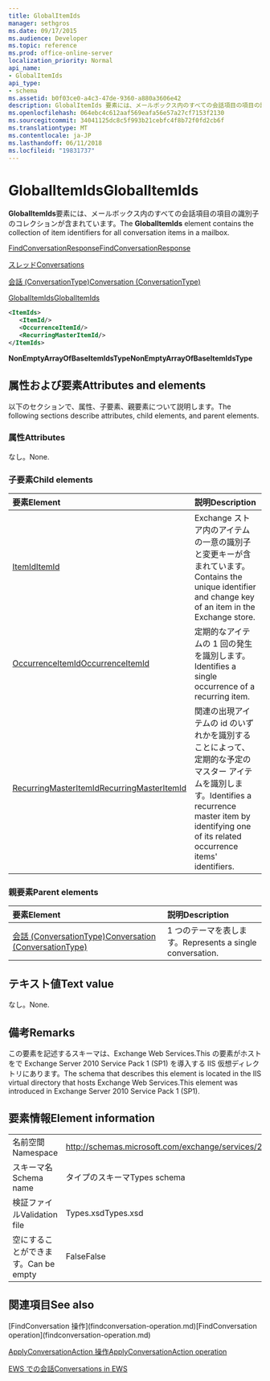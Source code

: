 ```yaml
---
title: GlobalItemIds
manager: sethgros
ms.date: 09/17/2015
ms.audience: Developer
ms.topic: reference
ms.prod: office-online-server
localization_priority: Normal
api_name:
- GlobalItemIds
api_type:
- schema
ms.assetid: b0f03ce0-a4c3-47de-9360-a880a3606e42
description: GlobalItemIds 要素には、メールボックス内のすべての会話項目の項目の識別子のコレクションが含まれています。
ms.openlocfilehash: 064ebc4c612aaf569eafa56e57a27cf7153f2130
ms.sourcegitcommit: 34041125dc8c5f993b21cebfc4f8b72f0fd2cb6f
ms.translationtype: MT
ms.contentlocale: ja-JP
ms.lasthandoff: 06/11/2018
ms.locfileid: "19831737"
---
```

# <a name="globalitemids"></a><span data-ttu-id="4a786-103">GlobalItemIds</span><span class="sxs-lookup"><span data-stu-id="4a786-103">GlobalItemIds</span></span>

<span data-ttu-id="4a786-104">**GlobalItemIds**要素には、メールボックス内のすべての会話項目の項目の識別子のコレクションが含まれています。</span><span class="sxs-lookup"><span data-stu-id="4a786-104">The **GlobalItemIds** element contains the collection of item identifiers for all conversation items in a mailbox.</span></span> 
  
[<span data-ttu-id="4a786-105">FindConversationResponse</span><span class="sxs-lookup"><span data-stu-id="4a786-105">FindConversationResponse</span></span>](findconversationresponse.md)
  
[<span data-ttu-id="4a786-106">スレッド</span><span class="sxs-lookup"><span data-stu-id="4a786-106">Conversations</span></span>](conversations-ex15websvcsotherref.md)
  
[<span data-ttu-id="4a786-107">会話 (ConversationType)</span><span class="sxs-lookup"><span data-stu-id="4a786-107">Conversation (ConversationType)</span></span>](conversation-conversationtype.md)
  
[<span data-ttu-id="4a786-108">GlobalItemIds</span><span class="sxs-lookup"><span data-stu-id="4a786-108">GlobalItemIds</span></span>](globalitemids.md)
  
```XML
<ItemIds>
   <ItemId/>
   <OccurrenceItemId/>
   <RecurringMasterItemId/>
</ItemIds>
```

 <span data-ttu-id="4a786-109">**NonEmptyArrayOfBaseItemIdsType**</span><span class="sxs-lookup"><span data-stu-id="4a786-109">**NonEmptyArrayOfBaseItemIdsType**</span></span>
## <a name="attributes-and-elements"></a><span data-ttu-id="4a786-110">属性および要素</span><span class="sxs-lookup"><span data-stu-id="4a786-110">Attributes and elements</span></span>

<span data-ttu-id="4a786-111">以下のセクションで、属性、子要素、親要素について説明します。</span><span class="sxs-lookup"><span data-stu-id="4a786-111">The following sections describe attributes, child elements, and parent elements.</span></span>
  
### <a name="attributes"></a><span data-ttu-id="4a786-112">属性</span><span class="sxs-lookup"><span data-stu-id="4a786-112">Attributes</span></span>

<span data-ttu-id="4a786-113">なし。</span><span class="sxs-lookup"><span data-stu-id="4a786-113">None.</span></span>
  
### <a name="child-elements"></a><span data-ttu-id="4a786-114">子要素</span><span class="sxs-lookup"><span data-stu-id="4a786-114">Child elements</span></span>

|<span data-ttu-id="4a786-115">**要素**</span><span class="sxs-lookup"><span data-stu-id="4a786-115">**Element**</span></span>|<span data-ttu-id="4a786-116">**説明**</span><span class="sxs-lookup"><span data-stu-id="4a786-116">**Description**</span></span>|
|:-----|:-----|
|[<span data-ttu-id="4a786-117">ItemId</span><span class="sxs-lookup"><span data-stu-id="4a786-117">ItemId</span></span>](itemid.md) <br/> |<span data-ttu-id="4a786-118">Exchange ストア内のアイテムの一意の識別子と変更キーが含まれています。</span><span class="sxs-lookup"><span data-stu-id="4a786-118">Contains the unique identifier and change key of an item in the Exchange store.</span></span>  <br/> |
|[<span data-ttu-id="4a786-119">OccurrenceItemId</span><span class="sxs-lookup"><span data-stu-id="4a786-119">OccurrenceItemId</span></span>](occurrenceitemid.md) <br/> |<span data-ttu-id="4a786-120">定期的なアイテムの 1 回の発生を識別します。</span><span class="sxs-lookup"><span data-stu-id="4a786-120">Identifies a single occurrence of a recurring item.</span></span>  <br/> |
|[<span data-ttu-id="4a786-121">RecurringMasterItemId</span><span class="sxs-lookup"><span data-stu-id="4a786-121">RecurringMasterItemId</span></span>](recurringmasteritemid.md) <br/> |<span data-ttu-id="4a786-122">関連の出現アイテムの id のいずれかを識別することによって、定期的な予定のマスター アイテムを識別します。</span><span class="sxs-lookup"><span data-stu-id="4a786-122">Identifies a recurrence master item by identifying one of its related occurrence items' identifiers.</span></span>  <br/> |
   
### <a name="parent-elements"></a><span data-ttu-id="4a786-123">親要素</span><span class="sxs-lookup"><span data-stu-id="4a786-123">Parent elements</span></span>

|<span data-ttu-id="4a786-124">**要素**</span><span class="sxs-lookup"><span data-stu-id="4a786-124">**Element**</span></span>|<span data-ttu-id="4a786-125">**説明**</span><span class="sxs-lookup"><span data-stu-id="4a786-125">**Description**</span></span>|
|:-----|:-----|
|[<span data-ttu-id="4a786-126">会話 (ConversationType)</span><span class="sxs-lookup"><span data-stu-id="4a786-126">Conversation (ConversationType)</span></span>](conversation-conversationtype.md) <br/> |<span data-ttu-id="4a786-127">1 つのテーマを表します。</span><span class="sxs-lookup"><span data-stu-id="4a786-127">Represents a single conversation.</span></span>  <br/> |
   
## <a name="text-value"></a><span data-ttu-id="4a786-128">テキスト値</span><span class="sxs-lookup"><span data-stu-id="4a786-128">Text value</span></span>

<span data-ttu-id="4a786-129">なし。</span><span class="sxs-lookup"><span data-stu-id="4a786-129">None.</span></span>
  
## <a name="remarks"></a><span data-ttu-id="4a786-130">備考</span><span class="sxs-lookup"><span data-stu-id="4a786-130">Remarks</span></span>

<span data-ttu-id="4a786-131">この要素を記述するスキーマは、Exchange Web Services.This の要素がホストをで Exchange Server 2010 Service Pack 1 (SP1) を導入する IIS 仮想ディレクトリにあります。</span><span class="sxs-lookup"><span data-stu-id="4a786-131">The schema that describes this element is located in the IIS virtual directory that hosts Exchange Web Services.This element was introduced in Exchange Server 2010 Service Pack 1 (SP1).</span></span>
  
## <a name="element-information"></a><span data-ttu-id="4a786-132">要素情報</span><span class="sxs-lookup"><span data-stu-id="4a786-132">Element information</span></span>

|||
|:-----|:-----|
|<span data-ttu-id="4a786-133">名前空間</span><span class="sxs-lookup"><span data-stu-id="4a786-133">Namespace</span></span>  <br/> |http://schemas.microsoft.com/exchange/services/2006/types  <br/> |
|<span data-ttu-id="4a786-134">スキーマ名</span><span class="sxs-lookup"><span data-stu-id="4a786-134">Schema name</span></span>  <br/> |<span data-ttu-id="4a786-135">タイプのスキーマ</span><span class="sxs-lookup"><span data-stu-id="4a786-135">Types schema</span></span>  <br/> |
|<span data-ttu-id="4a786-136">検証ファイル</span><span class="sxs-lookup"><span data-stu-id="4a786-136">Validation file</span></span>  <br/> |<span data-ttu-id="4a786-137">Types.xsd</span><span class="sxs-lookup"><span data-stu-id="4a786-137">Types.xsd</span></span>  <br/> |
|<span data-ttu-id="4a786-138">空にすることができます。</span><span class="sxs-lookup"><span data-stu-id="4a786-138">Can be empty</span></span>  <br/> |<span data-ttu-id="4a786-139">False</span><span class="sxs-lookup"><span data-stu-id="4a786-139">False</span></span>  <br/> |
   
## <a name="see-also"></a><span data-ttu-id="4a786-140">関連項目</span><span class="sxs-lookup"><span data-stu-id="4a786-140">See also</span></span>



<span data-ttu-id="4a786-141">
  [FindConversation 操作](findconversation-operation.md)</span><span class="sxs-lookup"><span data-stu-id="4a786-141">[FindConversation operation](findconversation-operation.md)</span></span>
  
[<span data-ttu-id="4a786-142">ApplyConversationAction 操作</span><span class="sxs-lookup"><span data-stu-id="4a786-142">ApplyConversationAction operation</span></span>](applyconversationaction-operation.md)


[<span data-ttu-id="4a786-143">EWS での会話</span><span class="sxs-lookup"><span data-stu-id="4a786-143">Conversations in EWS</span></span>](http://msdn.microsoft.com/library/91e64629-db6c-4c94-9dcb-d386232e8467%28Office.15%29.aspx)

